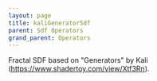 ```yaml
---
layout: page
title: kaliGeneratorSdf
parent: Sdf Operators
grand_parent: Operators
---
```


Fractal SDF based on "Generators" by Kali (https://www.shadertoy.com/view/Xtf3Rn).
